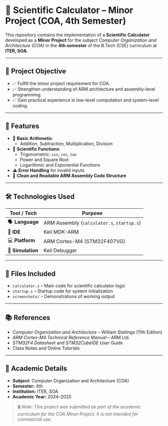 # 🧮 Scientific Calculator – Minor Project (COA, 4th Semester)

This repository contains the implementation of a **Scientific Calculator** developed as a **Minor Project** for the subject *Computer Organization and Architecture (COA)* in the **4th semester** of the B.Tech (CSE) curriculum at **ITER, SOA**.

---

## 📌 Project Objective

- ✅ Fulfill the minor project requirement for COA.
- ✅ Strengthen understanding of ARM architecture and assembly-level programming.
- ✅ Gain practical experience in low-level computation and system-level coding.

---

## 🧠 Features

- 🔢 **Basic Arithmetic**:
  - Addition, Subtraction, Multiplication, Division
- 📐 **Scientific Functions**:
  - Trigonometric: `sin`, `cos`, `tan`
  - Power and Square Root
  - Logarithmic and Exponential Functions
- ⚠️ **Error Handling** for invalid inputs
- 🧼 **Clean and Readable ARM Assembly Code Structure**

---

## 🛠 Technologies Used

| Tool / Tech        | Purpose                                |
|--------------------|----------------------------------------|
| 🗣️ **Language**       | ARM Assembly (`calculator.s`, `startup.s`) |
| 🧰 **IDE**           | Keil MDK-ARM                          |
| 💻 **Platform**      | ARM Cortex-M4 (STM32F407VG)           |
| 🧪 **Simulation**    | Keil Debugger                         |

---

## 📂 Files Included

- `calculator.s` – Main code for scientific calculator logic  
- `startup.s` – Startup code for system initialization  
- `screenshots/` – Demonstrations of working output

---

## 📚 References

- *Computer Organization and Architecture* – William Stallings (11th Edition)  
- *ARM Cortex-M4 Technical Reference Manual* – ARM Ltd.  
- *STM32F4 Datasheet* and *STM32CubeIDE User Guide*  
- Class Notes and Online Tutorials

---

## 🏫 Academic Details

- **Subject:** Computer Organization and Architecture (COA)  
- **Semester:** 4th  
- **Institution:** ITER, SOA  
- **Academic Year:** 2024–2025  

> 🔒 *Note: This project was submitted as part of the academic curriculum for the COA Minor Project. It is not intended for commercial use.*
